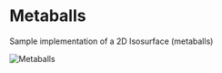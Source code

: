 # Metaballs
Sample implementation of a 2D Isosurface (metaballs)

![Metaballs](https://xfx.net/metaballs/metaballs01.png)
